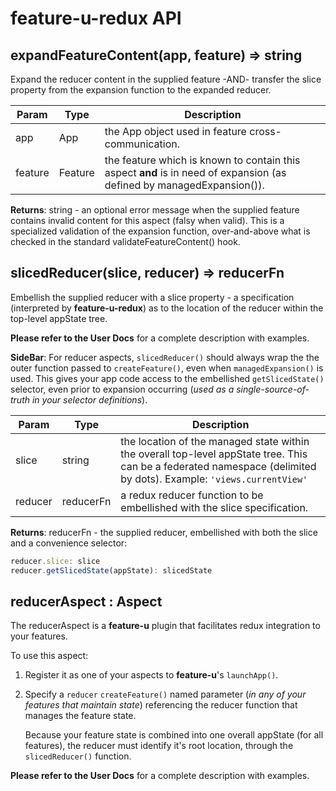# feature-u-redux API
<a name="expandFeatureContent"></a>

## expandFeatureContent(app, feature) ⇒ string
Expand the reducer content in the supplied feature -AND- transferthe slice property from the expansion function to the expandedreducer.


| Param | Type | Description |
| --- | --- | --- |
| app | App | the App object used in feature cross-communication. |
| feature | Feature | the feature which is known to contain this aspect **and** is in need of expansion (as defined by managedExpansion()). |

**Returns**: string - an optional error message when the suppliedfeature contains invalid content for this aspect (falsy whenvalid).  This is a specialized validation of the expansionfunction, over-and-above what is checked in the standardvalidateFeatureContent() hook.  
<a name="slicedReducer"></a>

## slicedReducer(slice, reducer) ⇒ reducerFn
Embellish the supplied reducer with a slice property - aspecification (interpreted by **feature-u-redux**) as to thelocation of the reducer within the top-level appState tree.**Please refer to the User Docs** for a complete description withexamples.**SideBar**: For reducer aspects, `slicedReducer()` should always             wrap the the outer function passed to             `createFeature()`, even when `managedExpansion()` is             used.  This gives your app code access to the             embellished `getSlicedState()` selector, even prior to             expansion occurring (_used as a single-source-of-truth             in your selector definitions_).


| Param | Type | Description |
| --- | --- | --- |
| slice | string | the location of the managed state within the overall top-level appState tree.  This can be a federated namespace (delimited by dots).  Example: `'views.currentView'` |
| reducer | reducerFn | a redux reducer function to be embellished with the slice specification. |

**Returns**: reducerFn - the supplied reducer, embellished with both theslice and a convenience selector:```jsreducer.slice: slicereducer.getSlicedState(appState): slicedState```  
<a name="reducerAspect"></a>

## reducerAspect : Aspect
The reducerAspect is a **feature-u** plugin that facilitates reduxintegration to your features.To use this aspect: 1. Register it as one of your aspects to **feature-u**'s `launchApp()`.  2. Specify a `reducer` `createFeature()` named parameter (_in any    of your features that maintain state_) referencing the reducer    function that manages the feature state.     Because your feature state is combined into one overall    appState (for all features), the reducer must identify it's    root location, through the `slicedReducer()` function.**Please refer to the User Docs** for a complete description withexamples.

